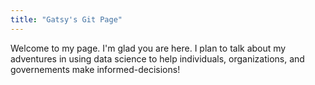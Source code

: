 ```yaml
---
title: "Gatsy's Git Page"
---
```


Welcome to my page. I'm glad you are here. I plan to talk about my adventures in using data science to help individuals, organizations, and governements make informed-decisions!
